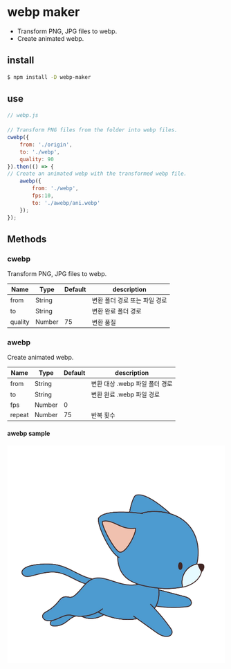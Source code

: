 # webp maker

* Transform PNG, JPG files to webp.
* Create animated webp.

## install

``` bash
$ npm install -D webp-maker
```

## use

``` js
// webp.js

// Transform PNG files from the folder into webp files.
cwebp({
	from: './origin',
	to: './webp',
	quality: 90
}).then(() => {
// Create an animated webp with the transformed webp file.
	awebp({
		from: './webp',
		fps:10,
		to: './awebp/ani.webp'
	});
});
```

## Methods

### cwebp
Transform PNG, JPG files to webp.

| Name    | Type   | Default | description       |
|---------|--------|---------|-------------------|
| from    | String |         | 변환 폴더 경로 또는 파일 경로 |
| to      | String |         | 변환 완료 폴더  경로      | 
| quality | Number | 75      | 변환 품질             |

### awebp
Create animated webp.

| Name   | Type   | Default | description          |
|--------|--------|---------|----------------------|
| from   | String |         | 변환 대상 .webp 파일 폴더 경로 |
| to     | String |         | 변환 완료 .webp 파일 경로    | 
| fps    | Number | 0       |                      |
| repeat | Number | 75      | 반복 횟수                |

#### awebp sample

![Alt text of the image](https://github.com/demoon84/webp-maker/blob/master/test/awebp/ani.webp)

